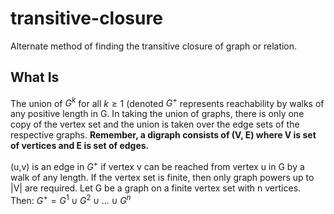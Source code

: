 # transitive-closure
Alternate method of finding the transitive closure of graph or relation.

## What Is
The union of $`G^{k}`$ for all $`k\ge 1`$ (denoted $`G^{+}`$ represents reachability by walks of any positive length in G.
In taking the union of graphs, there is only one copy of the vertex set and the union is taken over the edge sets of the 
respective graphs.  **Remember, a digraph consists of (V, E) where V is set of vertices and E is set of edges.**

(u,v) is an edge in $`G^{+}`$ if vertex v can be reached from vertex u in G by a walk of any length.  If the vertex set is finite,
then only graph powers up to |V| are required.  Let G be a graph on a finite vertex set with n vertices.  Then:
$`G^{+} = G^{1}\cup G^{2}\cup ...\cup G^{n}`$
